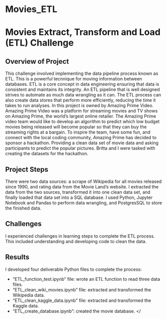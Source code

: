 # Movies_ETL


# Movies Extract, Transform and Load (ETL) Challenge
## Overview of Project
This challenge involved implementing the data pipeline process known as ETL. This is a powerful tecnnique for moving 
information between databases. ETL is a core concept in data engineering ensuring that data is consistent 
and maintains its integrity.  An ETL pipeline that is well designed strives to automate as much data wrangling as it can. 
The ETL process can also create data stores that perform more efficiently, reducing the time it takes to 
run analyses.  In this project is owned by Amazing Prime Video. Amazing Prime Video was a platform for streaming movies and TV shows on Amazing Prime, the world’s largest online
 retailer. The Amazing Prime video team would like to develop an algorithm to predict which low budget 
 movies being released will become popular so that they can buy the streaming rights at a bargain. To 
 inspire the team, have some fun, and connect with the local coding community, Amazing Prime has decided to 
 sponsor a hackathon. Providing a clean data set of movie data and asking participants to predict the popular 
 pictures. Britta and I were tasked with creating the datasets for the hackathon.  </p>

## Project Steps
There were two data sources: a scrape of Wikipedia for all movies released since 1990, and rating data from 
the Movie Land’s website. I extracted the data from the two sources, transformed it into one clean data set, 
and finally loaded that data set into a SQL database. I used Python, Jupyter Notebook and Pandas to perform data 
wrangling, and PostgresSQL to store the finished data. </p>

## Challenges
I experienced challenges in learning steps to complete the ETL process. This included understanding and 
developing code to clean the data. 

## Results
I developed four deliverable Python files to complete the process: 
* “ETL_function_test.ipynb” file: wrote an ETL function to read three data files.
* “ETL_clean_wiki_movies.ipynb” file: extracted and transformed the Wikipedia data.
* “ETL_clean_kaggle_data.ipynb” file: extracted and transformed the Kaggle data.
* “ETL_create_database.ipynb”: created the movie database. </
